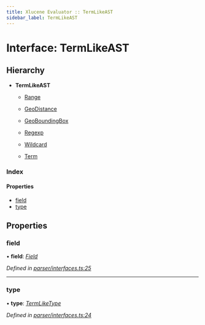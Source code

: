 ```yaml
---
title: Xlucene Evaluator :: TermLikeAST
sidebar_label: TermLikeAST
---
```


# Interface: TermLikeAST

## Hierarchy

* **TermLikeAST**

  * [Range](range.md)

  * [GeoDistance](geodistance.md)

  * [GeoBoundingBox](geoboundingbox.md)

  * [Regexp](regexp.md)

  * [Wildcard](wildcard.md)

  * [Term](term.md)

### Index

#### Properties

* [field](termlikeast.md#field)
* [type](termlikeast.md#type)

## Properties

###  field

• **field**: *[Field](../overview.md#field)*

*Defined in [parser/interfaces.ts:25](https://github.com/terascope/teraslice/blob/e7b0edd3/packages/xlucene-evaluator/src/parser/interfaces.ts#L25)*

___

###  type

• **type**: *[TermLikeType](../overview.md#termliketype)*

*Defined in [parser/interfaces.ts:24](https://github.com/terascope/teraslice/blob/e7b0edd3/packages/xlucene-evaluator/src/parser/interfaces.ts#L24)*
